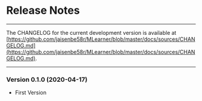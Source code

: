 # Release Notes

---

The CHANGELOG for the current development version is available at
[https://github.com/jaisenbe58r/MLearner/blob/master/docs/sources/CHANGELOG.md](https://github.com/jaisenbe58r/MLearner/blob/master/docs/sources/CHANGELOG.md).

---



### Version 0.1.0 (2020-04-17)

- First Version
